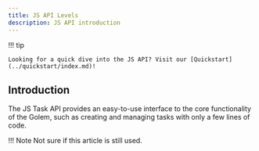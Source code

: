 ```yaml
---
title: JS API Levels
description: JS API introduction
---
```


!!! tip

    Looking for a quick dive into the JS API? Visit our [Quickstart](../quickstart/index.md)!

## Introduction

The JS Task API provides an easy-to-use interface to the core functionality of the Golem, such as creating and managing tasks with only a few lines of code.

!!! Note 
Not sure if this article is still used.

